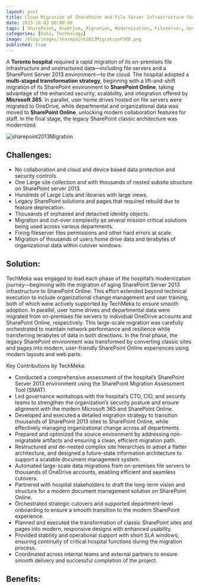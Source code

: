 ```yaml
---
layout: post
title: Cloud Migration of SharePoint and File Server Infrastructure for a Leading Toronto Hospital
date: 2023-10-03 00:00:00
tags: [ SharePoint, OneDrive, Migration, Modernization, Fileserver, Governance ]
categories: [Data, Technology]
image: /blog/images/sharepoint2013MigrationFSOD.png
published: true
---
```


A **Toronto hospital** required a rapid migration of its on-premises file infrastructure and unstructured data—including file servers and a SharePoint Server 2013 environment—to the cloud. <!--more--> The hospital adopted a **multi-staged transformation strategy**, beginning with a lift-and-shift migration of its SharePoint environment to **SharePoint Online**, taking advantage of the enhanced security, scalability, and integration offered by **Microsoft 365**. In parallel, user home drives hosted on file servers were migrated to OneDrive, while departmental and organizational data was moved to **SharePoint Online**, unlocking modern collaboration features for staff. In the final stage, the legacy SharePoint classic architecture was modernized.

![sharepoint2013Migration][1]
## Challenges:
- No collaboration and cloud and device based data protection and security controls. 
- One Large site collection and with thousands of nested subsite structure on SharePoint server 2013.
- Hundreds of Large Lists and libraries with large views.
- Legacy SharePoint solutions and pages that required rebuild due to feature deprecation.
- Thousands of orphaned and detached identity objects.
- Migration and cut-over complexity as several mission critical solutions being used across various departments.
- Fixing fileserver files permissions and other hard errors at scale.
- Migration of thousands of users home drive data and terabytes of organizational data within cutover windows.

## Solution:
TechMeka was engaged to lead each phase of the hospital’s modernization journey—beginning with the migration of aging SharePoint Server 2013 infrastructure to SharePoint Online. This effort extended beyond technical execution to include organizational change management and user training, both of which were actively supported by TechMeka to ensure smooth adoption. In parallel, user home drives and departmental data were migrated from on-premises file servers to individual OneDrive accounts and SharePoint Online, respectively. This large-scale migration was carefully orchestrated to maintain network performance and resilience while transferring terabytes of data in both directions. In the final phase, the legacy SharePoint environment was transformed by converting classic sites and pages into modern, user-friendly SharePoint Online experiences using modern layouts and web parts.


Key Contributions by TechMeka:
- Conducted a comprehensive assessment of the hospital’s SharePoint Server 2013 environment using the SharePoint Migration Assessment Tool (SMAT).
- Led governance workshops with the hospital’s CTO, CIO, and security teams to strengthen the organization’s security posture and ensure alignment with the modern Microsoft 365 and SharePoint Online.
- Developed and executed a detailed migration strategy to transition thousands of SharePoint 2013 sites to SharePoint Online, while effectively managing organizational change across all departments.
- Prepared and optimized the source environment by addressing non-migratable artifacts and ensuring a clean, efficient migration path.
- Restructured and de-nested complex site hierarchies to adopt a flatter architecture, and designed a future-state information architecture to support a scalable document management system.
- Automated large-scale data migrations from on-premises file servers to thousands of OneDrive accounts, enabling efficient and seamless cutovers.
- Partnered with hospital stakeholders to draft the long-term vision and structure for a modern document management solution on SharePoint Online.
- Orchestrated strategic cutovers and supported department-level onboarding to ensure a smooth transition to the modern SharePoint experience.
- Planned and executed the transformation of classic SharePoint sites and pages into modern, responsive designs with enhanced usability.
- Provided stability and operational support with short SLA windows, ensuring continuity of critical hospital functions during the migration process.
- Coordinated across internal teams and external partners to ensure smooth delivery and successful completion of the project.


## Benefits:


 [1]: /blog/images/sharepoint2013MigrationFSOD.png